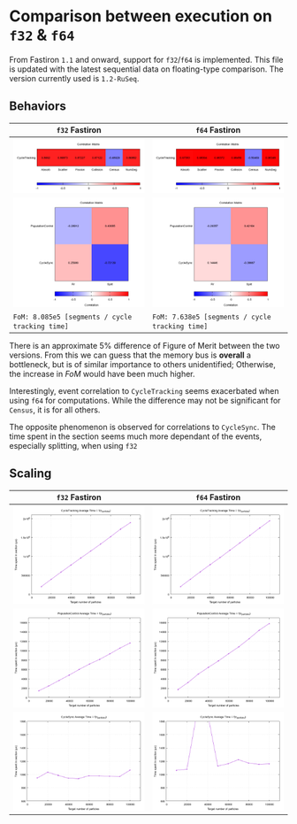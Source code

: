 # Comparison between execution on `f32` & `f64`

From Fastiron `1.1` and onward, support for `f32`/`f64` is implemented. This file is updated with the latest 
sequential data on floating-type comparison. The version currently used is `1.2-RuSeq`.

## Behaviors

 `f32` Fastiron                                     | `f64` Fastiron
----------------------------------------------------|----------------------------------------------------
![f32_tracking](figures/FI_32/heatmap_tracking.png) | ![f64_tracking](figures/FI_64/heatmap_tracking.png)
![f32_popsync](figures/FI_32/heatmap_popsync.png)   | ![f64_popsync](figures/FI_64/heatmap_popsync.png)
 `FoM: 8.085e5 [segments / cycle tracking time]`    | `FoM: 7.638e5 [segments / cycle tracking time]`

There is an approximate 5% difference of Figure of Merit between the two versions. From this we can guess
that the memory bus is **overall** a bottleneck, but is of similar importance to others unidentified; 
Otherwise, the increase in _FoM_ would have been much higher.

Interestingly, event correlation to `CycleTracking` seems exacerbated when using `f64` for computations.
While the difference may not be significant for `Census`, it is for all others.

The opposite phenomenon is observed for correlations to `CycleSync`. The time spent in the section seems
much more dependant of the events, especially splitting, when using `f32`

## Scaling

 `f32` Fastiron                                       | `f64` Fastiron
------------------------------------------------------|----------------------------------------------------
![f32_tracking](figures/FI_32/scaling_tracking.png)   | ![f64_tracking](figures/FI_64/scaling_tracking.png)
![f32_ppcontrol](figures/FI_32/scaling_ppcontrol.png) | ![f64_ppcontrol](figures/FI_64/scaling_ppcontrol.png)
![f32_sync](figures/FI_32/scaling_sync.png)           | ![f64_sync](figures/FI_64/scaling_sync.png)
